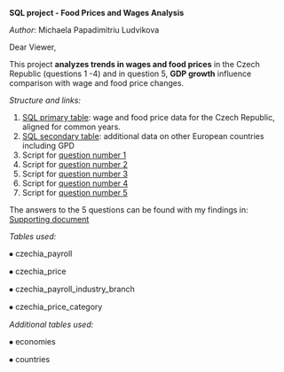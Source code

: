 **SQL project - Food Prices and Wages Analysis**

*Author*: Michaela Papadimitriu Ludvikova



Dear Viewer,



This project **analyzes trends in wages and food prices** in the Czech Republic (questions 1 -4) and in question 5, **GDP growth** influence comparison with wage and food price changes.



*Structure and links:*

1. [SQL primary table](https://github.com/mludvik2/data-analytics-sql-project/blob/main/Primary_table.sql):
   wage and food price data for the Czech Republic, aligned for common years.
2. [SQL secondary table](https://github.com/mludvik2/data-analytics-sql-project/blob/main/Secondary_table.sql):
   additional data on other European countries including GPD
3. Script for [question number 1](https://github.com/mludvik2/data-analytics-sql-project/blob/main/Question_1.sql)
4. Script for [question number 2](https://github.com/mludvik2/data-analytics-sql-project/blob/main/Question_2.sql)
5. Script for [question number 3](https://github.com/mludvik2/data-analytics-sql-project/blob/main/Question_3.sql)
6. Script for [question number 4](https://github.com/mludvik2/data-analytics-sql-project/blob/main/Question_4.sql)
7. Script for [question number 5](https://github.com/mludvik2/data-analytics-sql-project/blob/main/Question_5.sql)



The answers to the 5 questions can be found with my findings in: [Supporting document](https://github.com/mludvik2/data-analytics-sql-project/blob/main/Supporting_document.md)



*Tables used:*

⦁	czechia\_payroll

⦁	czechia\_price

⦁	czechia\_payroll\_industry\_branch

⦁	czechia\_price\_category



*Additional tables used:*

⦁	economies

⦁	countries




